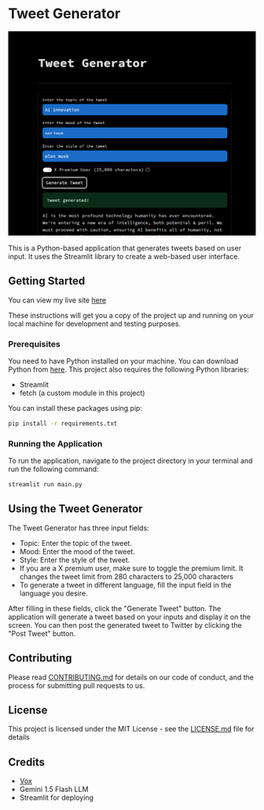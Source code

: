 # Tweet Generator

![alt text](https://github.com/vox-hunter/AI-Tweet-Generator/blob/main/Screenshot%202024-08-26%20195306.png?raw=True)

This is a Python-based application that generates tweets based on user input. It uses the Streamlit library to create a web-based user interface.

## Getting Started
You can view my live site [here](https://tweet-generator-ai.streamlit.app/)

These instructions will get you a copy of the project up and running on your local machine for development and testing purposes.

### Prerequisites

You need to have Python installed on your machine. You can download Python from [here](https://www.python.org/downloads/). This project also requires the following Python libraries:

- Streamlit
- fetch (a custom module in this project)

You can install these packages using pip:

```bash
pip install -r requirements.txt
```

### Running the Application

To run the application, navigate to the project directory in your terminal and run the following command:

```bash
streamlit run main.py
```

## Using the Tweet Generator

The Tweet Generator has three input fields:

- Topic: Enter the topic of the tweet.
- Mood: Enter the mood of the tweet.
- Style: Enter the style of the tweet.
- If you are a X premium user, make sure to toggle the premium limit. It changes the tweet limit from 280 characters to 25,000 characters
- To generate a tweet in different language, fill the input field in the language you desire.

After filling in these fields, click the "Generate Tweet" button. The application will generate a tweet based on your inputs and display it on the screen. You can then post the generated tweet to Twitter by clicking the "Post Tweet" button.

## Contributing

Please read [CONTRIBUTING.md](https://github.com/vox-hunter/AI-Tweet-Generator/blob/main/CONTRIBUTING.md) for details on our code of conduct, and the process for submitting pull requests to us.

## License

This project is licensed under the MIT License - see the [LICENSE.md](https://github.com/vox-hunter/AI-Tweet-Generator/blob/main/LICENSE) file for details

## Credits
- [Vox](https://github.com/vox-hunter)
- Gemini 1.5 Flash LLM
- Streamlit for deploying
